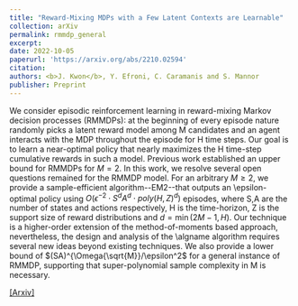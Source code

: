 ```yaml
---
title: "Reward-Mixing MDPs with a Few Latent Contexts are Learnable"
collection: arXiv
permalink: rmmdp_general
excerpt: 
date: 2022-10-05
paperurl: 'https://arxiv.org/abs/2210.02594'
citation: 
authors: <b>J. Kwon</b>, Y. Efroni, C. Caramanis and S. Mannor
publisher: Preprint
---
```


We consider episodic reinforcement learning in reward-mixing Markov decision processes (RMMDPs): at the beginning of every episode nature randomly picks a latent reward model among M candidates and an agent interacts with the MDP throughout the episode for H time steps. Our goal is to learn a near-optimal policy that nearly maximizes the H time-step cumulative rewards in such a model. Previous work established an upper bound for RMMDPs for $M=2$. In this work, we resolve several open questions remained for the RMMDP model. For an arbitrary $M\ge2$, we provide a sample-efficient algorithm--EM2--that outputs an \epsilon-optimal policy using $O(\epsilon^{-2} \cdot S^d A^d \cdot poly(H,Z)^d )$ episodes, where S,A are the number of states and actions respectively, H is the time-horizon, Z is the support size of reward distributions and $d=\min(2M−1,H)$. Our technique is a higher-order extension of the method-of-moments based approach, nevertheless, the design and analysis of the \algname algorithm requires several new ideas beyond existing techniques. We also provide a lower bound of $(SA)^{\Omega{\sqrt{M}}/\epsilon^2$ for a general instance of RMMDP, supporting that super-polynomial sample complexity in M is necessary.


[[Arxiv]](https://arxiv.org/abs/2210.02594)